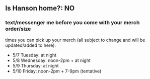 ## Is Hanson home?: NO

### text/messenger me before you come with your merch order/size

times you can pick up your merch (all subject to change and will be updated/added to here):
- 5/7 Tuesday: at night
- 5/8 Wednesday: noon-2pm + at night
- 5/9 Thursday: at night
- 5/10 Friday: noon-2pm + 7-9pm (tentative)
